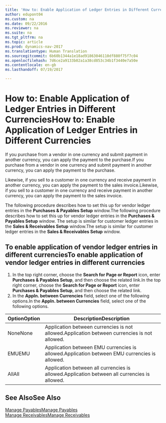 ```yaml
---
title: 'How to: Enable Application of Ledger Entries in Different Currencies'
author: edupont04
ms.custom: na
ms.date: 09/22/2016
ms.reviewer: na
ms.suite: na
ms.tgt_pltfrm: na
ms.topic: article
ms.prod: dynamics-nav-2017
ms.translationtype: Human Translation
ms.sourcegitcommit: 6b60b1344a1e18ad91863046110df880f75f7c04
ms.openlocfilehash: 7d6ce2a9133b02a1a38cd853c34b1f3440e7a50e
ms.contentlocale: en-gb
ms.lasthandoff: 07/19/2017

---
```


# <a name="how-to-enable-application-of-ledger-entries-in-different-currencies"></a><span data-ttu-id="d2838-102">How to: Enable Application of Ledger Entries in Different Currencies</span><span class="sxs-lookup"><span data-stu-id="d2838-102">How to: Enable Application of Ledger Entries in Different Currencies</span></span>
<span data-ttu-id="d2838-103">If you purchase from a vendor in one currency and submit payment in another currency, you can apply the payment to the purchase.</span><span class="sxs-lookup"><span data-stu-id="d2838-103">If you purchase from a vendor in one currency and submit payment in another currency, you can apply the payment to the purchase.</span></span>

<span data-ttu-id="d2838-104">Likewise, if you sell to a customer in one currency and receive payment in another currency, you can apply the payment to the sales invoice.</span><span class="sxs-lookup"><span data-stu-id="d2838-104">Likewise, if you sell to a customer in one currency and receive payment in another currency, you can apply the payment to the sales invoice.</span></span>

<span data-ttu-id="d2838-105">The following procedure describes how to set this up for vendor ledger entries in the **Purchases & Payables Setup** window.</span><span class="sxs-lookup"><span data-stu-id="d2838-105">The following procedure describes how to set this up for vendor ledger entries in the **Purchases & Payables Setup** window.</span></span> <span data-ttu-id="d2838-106">The setup is similar for customer ledger entries in the **Sales & Receivables Setup** window.</span><span class="sxs-lookup"><span data-stu-id="d2838-106">The setup is similar for customer ledger entries in the **Sales & Receivables Setup** window.</span></span>

## <a name="to-enable-application-of-vendor-ledger-entries-in-different-currencies"></a><span data-ttu-id="d2838-107">To enable application of vendor ledger entries in different currencies</span><span class="sxs-lookup"><span data-stu-id="d2838-107">To enable application of vendor ledger entries in different currencies</span></span>
1. <span data-ttu-id="d2838-108">In the top right corner, choose the **Search for Page or Report** icon, enter **Purchases & Payables Setup**, and then choose the related link.</span><span class="sxs-lookup"><span data-stu-id="d2838-108">In the top right corner, choose the **Search for Page or Report** icon, enter **Purchases & Payables Setup**, and then choose the related link.</span></span>
2. <span data-ttu-id="d2838-109">In the **Appln. between Currencies** field, select one of the following options.</span><span class="sxs-lookup"><span data-stu-id="d2838-109">In the **Appln. between Currencies** field, select one of the following options.</span></span>

|<span data-ttu-id="d2838-110">Option</span><span class="sxs-lookup"><span data-stu-id="d2838-110">Option</span></span> |<span data-ttu-id="d2838-111">Description</span><span class="sxs-lookup"><span data-stu-id="d2838-111">Description</span></span> |
|-------|------------|
|<span data-ttu-id="d2838-112">None</span><span class="sxs-lookup"><span data-stu-id="d2838-112">None</span></span>|<span data-ttu-id="d2838-113">Application between currencies is not allowed.</span><span class="sxs-lookup"><span data-stu-id="d2838-113">Application between currencies is not allowed.</span></span>|
|<span data-ttu-id="d2838-114">EMU</span><span class="sxs-lookup"><span data-stu-id="d2838-114">EMU</span></span>|<span data-ttu-id="d2838-115">Application between EMU currencies is allowed.</span><span class="sxs-lookup"><span data-stu-id="d2838-115">Application between EMU currencies is allowed.</span></span>|
|<span data-ttu-id="d2838-116">All</span><span class="sxs-lookup"><span data-stu-id="d2838-116">All</span></span>|<span data-ttu-id="d2838-117">Application between all currencies is allowed.</span><span class="sxs-lookup"><span data-stu-id="d2838-117">Application between all currencies is allowed.</span></span>

## <a name="see-also"></a><span data-ttu-id="d2838-118">See Also</span><span class="sxs-lookup"><span data-stu-id="d2838-118">See Also</span></span>  
[<span data-ttu-id="d2838-119">Manage Payables</span><span class="sxs-lookup"><span data-stu-id="d2838-119">Manage Payables</span></span>](payables-manage-payables.md)  
[<span data-ttu-id="d2838-120">Manage Receivables</span><span class="sxs-lookup"><span data-stu-id="d2838-120">Manage Receivables</span></span>](receivables-manage-receivables.md)

